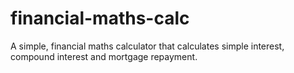 # financial-maths-calc
A simple, financial maths calculator that calculates simple interest, compound interest and mortgage repayment.

